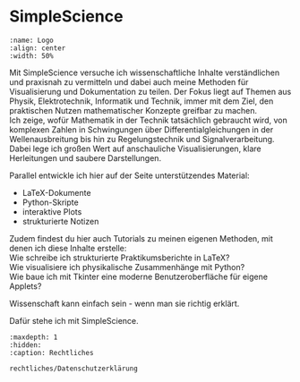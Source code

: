 # SimpleScience

```{figure} Logo/Logo-black.png
:name: Logo
:align: center
:width: 50%
```
Mit SimpleScience versuche ich wissenschaftliche Inhalte verständlichen und praxisnah zu vermitteln und dabei auch meine Methoden für Visualisierung und Dokumentation zu teilen. Der Fokus liegt auf Themen aus Physik, Elektrotechnik, Informatik und Technik, immer mit dem Ziel, den praktischen Nutzen mathematischer Konzepte greifbar zu machen.<br>
Ich zeige, wofür Mathematik in der Technik tatsächlich gebraucht wird, von komplexen Zahlen in Schwingungen über Differentialgleichungen in der Wellenausbreitung bis hin zu Regelungstechnik und Signalverarbeitung.<br>
Dabei lege ich großen Wert auf anschauliche Visualisierungen, klare Herleitungen und saubere Darstellungen.

Parallel entwickle ich hier auf der Seite unterstützendes Material:
- LaTeX-Dokumente
- Python-Skripte
- interaktive Plots
- strukturierte Notizen

Zudem findest du hier auch Tutorials zu meinen eigenen Methoden, mit denen ich diese Inhalte erstelle:<br>
Wie schreibe ich strukturierte Praktikumsberichte in LaTeX?<br>
Wie visualisiere ich physikalische Zusammenhänge mit Python?<br>
Wie baue ich mit Tkinter eine moderne Benutzeroberfläche für eigene Applets?

Wissenschaft kann einfach sein - wenn man sie richtig erklärt.

Dafür stehe ich mit SimpleScience.




```{toctree}
:maxdepth: 1
:hidden:
:caption: Rechtliches

rechtliches/Datenschutzerklärung
```